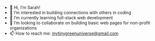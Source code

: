 - 👋 Hi, I’m Sarah!
- 👀 I’m interested in building connections with others in coding
- 🌱 I’m currently learning full-stack web development
- 💞️ I’m looking to collaborate on building basic web pages for non-profit organizations
- 📫 How to reach me: mytinygreenuniverse@gmail.com

<!---
mytinygreenuniverse/mytinygreenuniverse is a ✨ special ✨ repository because its `README.md` (this file) appears on your GitHub profile.
You can click the Preview link to take a look at your changes.
--->
